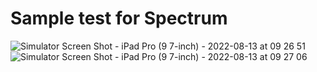 # Sample test for Spectrum

![Simulator Screen Shot - iPad Pro (9 7-inch) - 2022-08-13 at 09 26 51](https://user-images.githubusercontent.com/808549/184510351-4a144278-763a-4c00-8eec-1802baec684c.png)
![Simulator Screen Shot - iPad Pro (9 7-inch) - 2022-08-13 at 09 27 06](https://user-images.githubusercontent.com/808549/184510354-e7c49047-55bb-4ac6-a618-f690d0f629ff.png)
